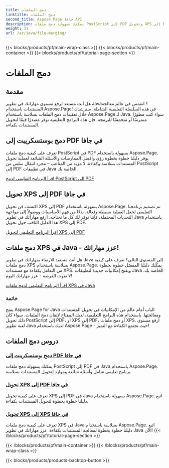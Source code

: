 ```yaml
---
title: دمج الملفات
linktitle: دمج الملفات
second_title: Aspose.Page جافا API
description: يمكنك بسهولة دمج ملفات PostScript إلى PDF وتحويل XPS إلى PDF أو XPS في Java باستخدام Aspose.Page. اتبع البرامج التعليمية خطوة بخطوة لتحويل المستندات بسلاسة.
weight: 31
url: /ar/java/file-merging/
---
```


{{< blocks/products/pf/main-wrap-class >}}
{{< blocks/products/pf/main-container >}}
{{< blocks/products/pf/tutorial-page-section >}}

# دمج الملفات


## مقدمة

هل أنت مستعد لرفع مستوى مهاراتك في تطوير Java؟ انغمس في عالم معالجة المستندات باستخدام Aspose.Page! في هذه السلسلة التعليمية الشاملة، سنرشدك خلال تعقيدات دمج الملفات بسلاسة باستخدام Aspose.Page لـ Java. سواء كنت مطورًا متمرسًا أو متحمسًا للبرمجة، فإن هذه البرامج التعليمية توفر مصدرًا قيمًا لتحويل المستندات بكفاءة.

## دمج بوستسكريبت إلى PDF في جافا

تعرف على كيفية دمج ملفات PostScript في PDF بسهولة باستخدام Aspose.Page. يوفر دليلنا خطوة بخطوة رؤى وأفضل الممارسات والأسئلة الشائعة لعملية تحويل المستندات بسلاسة وكفاءة. لا مزيد من المتاعب – مجرد انتقال سلس من PostScript إلى PDF في تطبيقات Java الخاصة بك.

[اقرأ البرنامج التعليمي لدمج PostScript إلى PDF](./postscript-to-pdf/)

## تحويل XPS إلى PDF في جافا

اكتشف فن تحويل XPS إلى PDF بسهولة باستخدام Aspose.Page. تم تصميم برنامجنا التعليمي لجعل العملية بسيطة وفعالة. بدءًا من فهم الأساسيات ووصولاً إلى مواجهة التحديات المحتملة، فإننا نوفر لك كل ما تحتاجه. ارفع مهاراتك في تطوير Java باستخدام هذا الدليل الثاقب حول تحويل XPS إلى PDF.

[اقرأ البرنامج التعليمي لتحويل XPS إلى PDF](./xps-to-pdf/)

## دمج ملفات XPS في Java - عزز مهاراتك!

هل أنت مستعد للارتقاء بمهاراتك في تطوير Java إلى المستوى التالي؟ تعرف على كيفية دمج ملفات XPS بسلاسة باستخدام Aspose.Page. يمكّنك دليلنا المفصّل خطوة بخطوة من التعامل بكفاءة مع مستندات XPS، ويفتح إمكانيات جديدة لتطبيقات Java الخاصة بك. لا تفوت الفرصة - عزز مهاراتك اليوم!

[اقرأ البرنامج التعليمي لدمج ملفات XPS في Java](./xps-to-xps/)

### خاتمة

يفتح Aspose.Page for Java الباب أمام عالم من الإمكانيات في تحويل المستندات ومعالجتها. باستخدام هذه البرامج التعليمية، لديك المفتاح لإتقان دمج الملفات، سواء كان ذلك تحويل PostScript إلى PDF، أو XPS إلى PDF، أو دمج ملفات XPS. ارفع مستوى لعبة تطوير Java لديك باستخدام Aspose.Page - حيث تجتمع الكفاءة مع التميز!
## دروس دمج الملفات
### [دمج بوستسكريبت إلى PDF في جافا](./postscript-to-pdf/)
يمكنك بسهولة دمج ملفات PostScript إلى PDF في Java باستخدام Aspose.Page. برنامج تعليمي شامل وأسئلة شائعة وموارد لتحويل المستندات بسلاسة.
### [تحويل XPS إلى PDF في جافا](./xps-to-pdf/)
تعرف على كيفية تحويل XPS إلى PDF في Java بسهولة باستخدام Aspose.Page. اتبع دليلنا خطوة بخطوة لتحويل المستندات بكفاءة.
### [تحويل XPS إلى XPS في جافا](./xps-to-xps/)
تعرف على كيفية دمج ملفات XPS في Java بسلاسة باستخدام Aspose.Page. اتبع دليلنا خطوة بخطوة لمعالجة المستندات بكفاءة. عزز مهاراتك في تطوير Java الآن!
{{< /blocks/products/pf/tutorial-page-section >}}

{{< /blocks/products/pf/main-container >}}
{{< /blocks/products/pf/main-wrap-class >}}

{{< blocks/products/products-backtop-button >}}
